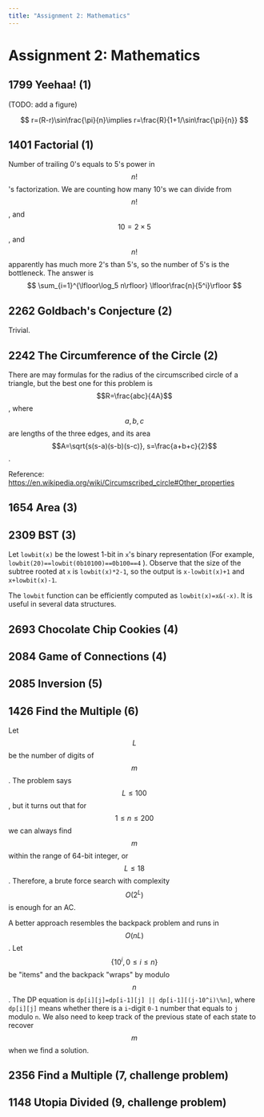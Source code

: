 ```yaml
---
title: "Assignment 2: Mathematics"
---
```


# Assignment 2: Mathematics

## 1799 Yeehaa! (1)

(TODO: add a figure)

$$
r=(R-r)\sin\frac{\pi}{n}\implies r=\frac{R}{1+1/\sin\frac{\pi}{n}}
$$

## 1401 Factorial (1)

Number of trailing 0's equals to 5's power in $$n!$$'s factorization. We are counting how many 10's we can divide from $$n!$$, and $$10=2\times5$$, and $$n!$$ apparently has much more 2's than 5's, so the number of 5's is the bottleneck. The answer is 
$$
\sum_{i=1}^{\lfloor\log_5 n\rfloor} \lfloor\frac{n}{5^i}\rfloor
$$

## 2262 Goldbach's Conjecture (2)

Trivial.

## 2242 The Circumference of the Circle (2)

There are may formulas for the radius of the circumscribed circle of a triangle, but the best one for this problem is $$R=\frac{abc}{4A}$$, where $$a,b,c$$ are lengths of the three edges, and its area $$A=\sqrt{s(s-a)(s-b)(s-c)}, s=\frac{a+b+c}{2}$$.

Reference: https://en.wikipedia.org/wiki/Circumscribed_circle#Other_properties

## 1654 Area (3)



## 2309 BST (3)

Let `lowbit(x)` be the lowest 1-bit in `x`'s binary representation (For example, `lowbit(20)==lowbit(0b10100)==0b100==4` ). Observe that the size of the subtree rooted at `x` is `lowbit(x)*2-1`, so the output is `x-lowbit(x)+1` and `x+lowbit(x)-1`.

The `lowbit` function can be efficiently computed as `lowbit(x)=x&(-x)`. It is useful in several data structures.

## 2693 Chocolate Chip Cookies (4)




## 2084 Game of Connections (4)



## 2085 Inversion (5)




## 1426 Find the Multiple (6)

Let $$L$$ be the number of digits of $$m$$. The problem says $$L\leq100$$, but it turns out that for $$1\leq n\leq200$$ we can always find $$m$$ within the range of 64-bit integer, or $$L\leq18$$. Therefore, a brute force search with complexity $$O(2^L)$$ is enough for an AC.

A better approach resembles the backpack problem and runs in $$O(nL)$$. Let $$\{10^i, 0\leq i \leq n\}$$ be "items" and the backpack "wraps" by modulo $$n$$. The DP equation is `dp[i][j]=dp[i-1][j] || dp[i-1][(j-10^i)\%n]`, where `dp[i][j]` means whether there is a `i`-digit `0-1` number that equals to `j` modulo `n`. We also need to keep track of the previous state of each state to recover $$m$$ when we find a solution.

## 2356 Find a Multiple (7, challenge problem)



## 1148 Utopia Divided (9, challenge problem)

